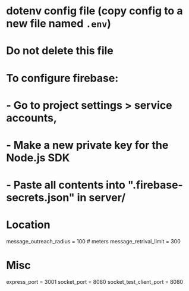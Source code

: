 # dotenv config file (copy config to a new file named `.env`)
# **Do not delete this file**

# To configure firebase:
# - Go to project settings > service accounts,
# - Make a new private key for the Node.js SDK
# - Paste all contents into ".firebase-secrets.json" in server/

# Location
message_outreach_radius = 100 # meters
message_retrival_limit = 300

# Misc
express_port = 3001
socket_port = 8080
socket_test_client_port = 8080
